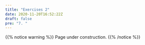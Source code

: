 ```yaml
---
title: "Exercises 2"
date: 2020-11-20T16:52:22Z
draft: false
pre: "7. "
---
```



{{% notice warning %}}
Page under construction.
{{% /notice %}}
